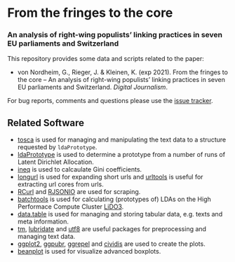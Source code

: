 # From the fringes to the core
### An analysis of right-wing populists’ linking practices in seven EU parliaments and Switzerland


This repository provides some data and scripts related to the paper:

* von Nordheim, G., Rieger, J. & Kleinen, K. (exp 2021). From the fringes to the core – An analysis of right-wing populists’ linking practices in seven EU parliaments and Switzerland. *Digital Journalism*.

For bug reports, comments and questions please use the [issue tracker](https://github.com/JonasRieger/fringes/issues).

## Related Software
* [tosca](https://github.com/Docma-TU/tosca) is used for managing and manipulating the text data to a structure requested by ``ldaPrototype``.
* [ldaPrototype](https://github.com/JonasRieger/ldaPrototype) is used to determine a prototype from a number of runs of Latent Dirichlet Allocation.
* [ineq](https://cran.r-project.org/package=ineq) is used to calcaulate Gini coefficients.
* [longurl](https://github.com/hrbrmstr/longurl) is used for expanding short urls and [urltools](https://github.com/Ironholds/urltools) is useful for extracting url cores from urls.
* [RCurl](https://cran.r-project.org/package=RCurl) and [RJSONIO](https://cran.r-project.org/package=RJSONIO) are used for scraping.
* [batchtools](https://github.com/mllg/batchtools) is used for calculating (prototypes of) LDAs on the High Performace Compute Cluster [LiDO3](https://www.lido.tu-dortmund.de/cms/en/LiDO3/index.html).
* [data.table](https://github.com/Rdatatable/data.table) is used for managing and storing tabular data, e.g. texts and meta information.
* [tm](https://cran.r-project.org/package=tm), [lubridate](https://lubridate.tidyverse.org/) and [utf8](https://github.com/patperry/r-utf8) are useful packages for preprocessing and managing text data.
* [ggplot2](https://ggplot2.tidyverse.org/), [ggpubr](https://github.com/kassambara/ggpubr/), [ggrepel](https://github.com/slowkow/ggrepel) and [cividis](https://github.com/marcosci/cividis) are used to create the plots.
* [beanplot](https://cran.r-project.org/package=beanplot) is used for visualize advanced boxplots.
